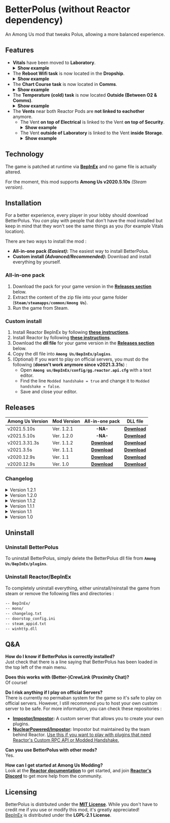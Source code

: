 # BetterPolus (without Reactor dependency)
An Among Us mod that tweaks Polus, allowing a more balanced experience.

## Features
<ul>
<li><b>Vitals</b> have been moved to <b>Laboratory</b>.<br>
<details>
 <summary><b>Show example</b></summary>
 <p align="center">
    <img src="images/vitals-pos.png" />
 </p>
</details></li>

<li>The <b>Reboot Wifi task</b> is now located in the <b>Dropship</b>.<br>
<details>
 <summary><b>Show example</b></summary>
 <p align="center">
    <img src="images/wifi-pos.png" />
 </p>
</details></li>

<li>The <b>Chart Course task</b> is now located in <b>Comms</b>.<br>
<details>
 <summary><b>Show example</b></summary>
 <p align="center">
    <img src="images/chartcourse-pos.png" />
 </p>
</details></li>

<li>The <b>Temperature (cold) task</b> is now located <b>Outside (Between O2 & Comms)</b>.<br>
<details>
 <summary><b>Show example</b></summary>
 <p align="center">
    <img src="images/tempcold-pos.png" />
 </p>
</details></li>

<li>The <b>Vents</b> near both Reactor Pods are <b>not linked to eachother</b> anymore.
<ul>
<li>The Vent <b>on top of Electrical</b> is linked to the Vent <b>on top of Security</b>.<br>
<details>
 <summary><b>Show example</b></summary>
 <p align="center">
    <img src="images/vents-reactor-left.gif" />
 </p>
</details></li>

<li>The Vent <b>outside of Laboratory</b> is linked to the Vent <b>inside Storage</b>.<br>
<details>
 <summary><b>Show example</b></summary>
 <p align="center">
    <img src="images/vents-reactor-right.gif" />
 </p>
</details></li>
</ul>
</li>
</ul>

## Technology
The game is patched at runtime via **[BepInEx](https://github.com/BepInEx/BepInEx)** and no game file is actually altered.

For the moment, this mod supports **Among Us v2020.5.10s** *(Steam version)*.

## Installation
For a better experience, every player in your lobby should download BetterPolus. You *can* play with people that don't have the mod installed but keep in mind that they won't see the same things as you (for example Vitals location).

There are two ways to install the mod :
- **All-in-one pack _(Easiest)_:** The easiest way to install BetterPolus.
- **Custom install _(Advanced/Recommended)_:** Download and install everything by yourself.

### All-in-one pack
1. Download the pack for your game version in the **[Releases section](#releases)** below.
2. Extract the content of the zip file into your game folder (**`Steam/steamapps/common/Among Us`**).
3. Run the game from Steam.

### Custom install
1. Install Reactor BepInEx by following **[these instructions](https://docs.reactor.gg/docs/basic/install_bepinex/)**.
2. Install Reactor by following **[these instructions](https://docs.reactor.gg/docs/basic/install_reactor)**.
3. Download the **dll file** for your game version in the **[Releases section](#releases)** below.
4. Copy the dll file into **`Among Us/BepInEx/plugins`**.
5. (Optional) If you want to play on official servers, you must do the following (**doesn't work anymore since v2021.3.31s**) :
    - Open **`Among us/BepInEx/config/gg.reactor.api.cfg`** with a text editor.
    - Find the line `Modded handshake = true` and change it to `Modded handshake = false`.
    - Save and close your editor.
    
 ## Releases
 | Among Us Version | Mod Version | All-in-one pack | DLL file |
 | ---------------- | ----------- | :-------------: | :------: |
 | v2021.5.10s     | Ver. 1.2.1  | **-NA-** | **[Download](https://github.com/amsyarasyiq/BetterPolus/releases/download/1.2.1/BetterPolus.dll)** |
 | v2021.5.10s     | Ver. 1.2.0  | **-NA-** | **[Download](https://github.com/amsyarasyiq/BetterPolus/releases/download/1.2.0/BetterPolus-2021.5.10s.dll)** |
 | v2021.3.31.3s     | Ver. 1.1.2  | **[Download](https://github.com/Brybry16/BetterPolus/releases/download/v1.1.2/BetterPolus_All-in-one-Pack-1.1.2.zip)** | **[Download](https://github.com/Brybry16/BetterPolus/releases/download/v1.1.2/BetterPolus-2021.3.31.3s.dll)** |
 | v2021.3.5s       | Ver. 1.1.1  | **[Download](https://github.com/Brybry16/BetterPolus/releases/download/v1.1.1/BetterPolus_All-in-one-Pack-1.1.1.zip)** | **[Download](https://github.com/Brybry16/BetterPolus/releases/download/v1.1.1/BetterPolus-2021.3.5s.dll)** |
 | v2020.12.9s      | Ver. 1.1    | **[Download](https://github.com/Brybry16/BetterPolus/releases/download/v1.1/BetterPolus_All-in-one-Pack-1.1.zip)**     | **[Download](https://github.com/Brybry16/BetterPolus/releases/download/v1.1/BetterPolus-2020.12.9s.dll)** |
 | v2020.12.9s      | Ver. 1.0    | **[Download](https://github.com/Brybry16/BetterPolus/releases/download/v1.0.0/BetterPolus_All-in-one-Pack.zip)**       | **[Download](https://github.com/Brybry16/BetterPolus/releases/download/v1.0.0/BetterPolus-2020.12.9s.dll)** |
 
 ### Changelog
   <details>
  <summary>Version 1.2.1</summary>
  <ul>
     <li>Added support for non-Reactor's BepInEx</li>
  </ul>
  </details>
  
  <details>
  <summary>Version 1.2.0</summary>
  <ul>
     <li>Added compatibility with Among Us v2021.5.10s</li>
  </ul>
  </details>
  
 <details>
  <summary>Version 1.1.2</summary>
  <ul>
     <li>Added compatibility with Among Us v2021.3.31.3s</li>
  </ul>
  </details>

 <details>
  <summary>Version 1.1.1</summary>
  <ul>
     <li>Added compatibility with Among Us v2021.3.5</li>
  </ul>
  </details>
  
  <details>
   <summary>Version 1.1</summary>
   <ul>
      <li>Fixed Crewmates being able to access Chart Course Task from outside of Comms.</li>
      <li>Moved Temperature (cold) task to the 'Death Valley' (Outside, between Comms & O2).</li>
      <li>Moved Vitals where Temperature (cold) was originally (in Laboratory).</li>
   </ul>
   </details>
 
 <details>
 <summary>Version 1.0</summary>
 <ul>
    <li>Vitals have been moved to Laboratory.</li>
    <li>The Reboot Wifi task is now located in the Dropship.</li>
    <li>The Chart Course task is now located in Comms.</li>
    <li>The Vents near both Reactor Pods are not linked to each other anymore.
        <ul>
            <li>The Vent on top of Electrical is linked to the Vent on top of Security.</li>
            <li>The Vent outside of Laboratory is linked to the Vent inside Storage.</li>
        </ul>
    </li>
 </ul>
 </details>   
 
 ## Uninstall
 ### Uninstall BetterPolus
 To uninstall BetterPolus, simply delete the BetterPolus dll file from **`Among Us/BepInEx/plugins`**.
 
 ### Uninstall Reactor/BepInEx
 To completely uninstall everything, either uninstall/reinstall the game from steam or remove the following files and directories :
 ```
-- BepInEx/
-- mono/
-- changelog.txt
-- doorstop_config.ini
-- steam_appid.txt
-- winhttp.dll
```

## Q&A
**How do I know if BetterPolus is correctly installed?**<br>
Just check that there is a line saying that BetterPolus has been loaded in the top left of the main menu.

**Does this works with (Better-)CrewLink (Proximity Chat)?**<br>
Of course!

**Do I risk anything if I play on official Servers?**<br>
There is currently no permaban system for the game so it's safe to play on official servers. However, I still recommend you to host your own custom server to be safe. For more information, you can check these repositories :
- **[Impostor/Impostor](https://github.com/Impostor/Impostor):** A custom server that allows you to create your own plugins.
- **[NuclearPowered/Impostor](https://github.com/NuclearPowered/Impostor):** Impostor but maintained by the team behind Reactor. <ins>Use this if you want to play with plugins that need Reactor's Custom RPC API or Modded Handshake.</ins>

**Can you use BetterPolus with other mods?**<br>
Yes.

**How can I get started at Among Us Modding?**<br>
Look at the **[Reactor documentation](https://docs.reactor.gg/)** to get started, and join **[Reactor's Discord](https://discord.gg/Zcmsb9UGuq)** to get more help from the community.

## Licensing
BetterPolus is distrbuted under the **[MIT License](LICENSE)**. While you don't have to credit me if you use or modify this mod, it's greatly appreciated!<br>
[BepInEx](https://github.com/BepInEx/BepInEx) is distributed under the **LGPL-2.1 License**.
